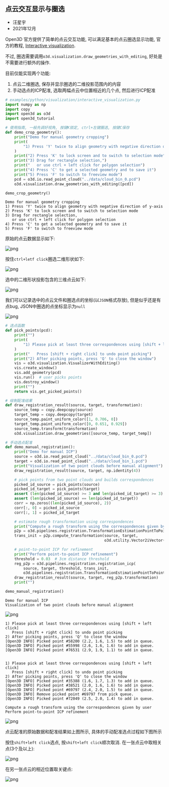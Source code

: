 ## 点云交互显示与圈选
- 汪星宇
- 2021年12月

Open3D 官方提供了简单的点云交互功能, 可以满足基本的点云圈选显示功能, 官方的教程, [Interactive visualization](http://www.open3d.org/docs/0.14.1/tutorial/visualization/interactive_visualization.html).

不过, 圈选需要调用`o3d.visualization.draw_geometries_with_editing`, 好处是不需要进行额外的操作.

目前仅能实现两个功能:
1. 点云二维圈选, 保存并显示圈选的二维投影范围内的内容
2. 手动选点的ICP配准, 选取两幅点云中位置相近的几个点, 然后进行ICP配准


```python
# examples/python/visualization/interactive_visualization.py
import numpy as np
import copy
import open3d as o3d
import open3d_tutorial

# 使用指南, 一般先调好视角, 按键K锁定, ctrl+左键圈选, 按键C保存
def demo_crop_geometry():
    print("Demo for manual geometry cropping")
    print(
        "1) Press 'Y' twice to align geometry with negative direction of y-axis"
    )
    print("2) Press 'K' to lock screen and to switch to selection mode")
    print("3) Drag for rectangle selection,")
    print("   or use ctrl + left click for polygon selection")
    print("4) Press 'C' to get a selected geometry and to save it")
    print("5) Press 'F' to switch to freeview mode")
    pcd = o3d.io.read_point_cloud("../data/cloud_bin_0.pcd")
    o3d.visualization.draw_geometries_with_editing([pcd])

demo_crop_geometry()

```

    Demo for manual geometry cropping
    1) Press 'Y' twice to align geometry with negative direction of y-axis
    2) Press 'K' to lock screen and to switch to selection mode
    3) Drag for rectangle selection,
       or use ctrl + left click for polygon selection
    4) Press 'C' to get a selected geometry and to save it
    5) Press 'F' to switch to freeview mode
    

原始的点云数据显示如下:

![png](./1.png)

按住`ctrl+letf click`圈选二维形状如下:

![png](./2.png)

选中的二维形状投影包含的三维点云如下:

![png](./3.png)

我们可以记录选中的点云文件和圈选点的坐标(以`JSON`格式存放), 但是似乎还是有点bug, JSON中圈选的点坐标显示为`null`

![png](./4.png)


```python
# 选点函数
def pick_points(pcd):
    print("")
    print(
        "1) Please pick at least three correspondences using [shift + left click]"
    )
    print("   Press [shift + right click] to undo point picking")
    print("2) After picking points, press 'Q' to close the window")
    vis = o3d.visualization.VisualizerWithEditing()
    vis.create_window()
    vis.add_geometry(pcd)
    vis.run()  # user picks points
    vis.destroy_window()
    print("")
    return vis.get_picked_points()

# 绘制配准结果
def draw_registration_result(source, target, transformation):
    source_temp = copy.deepcopy(source)
    target_temp = copy.deepcopy(target)
    source_temp.paint_uniform_color([1, 0.706, 0])
    target_temp.paint_uniform_color([0, 0.651, 0.929])
    source_temp.transform(transformation)
    o3d.visualization.draw_geometries([source_temp, target_temp])

# 手动选点配准
def demo_manual_registration():
    print("Demo for manual ICP")
    source = o3d.io.read_point_cloud("../data/cloud_bin_0.pcd")
    target = o3d.io.read_point_cloud("../data/cloud_bin_1.pcd")
    print("Visualization of two point clouds before manual alignment")
    draw_registration_result(source, target, np.identity(4))

    # pick points from two point clouds and builds correspondences
    picked_id_source = pick_points(source)
    picked_id_target = pick_points(target)
    assert (len(picked_id_source) >= 3 and len(picked_id_target) >= 3)
    assert (len(picked_id_source) == len(picked_id_target))
    corr = np.zeros((len(picked_id_source), 2))
    corr[:, 0] = picked_id_source
    corr[:, 1] = picked_id_target

    # estimate rough transformation using correspondences
    print("Compute a rough transform using the correspondences given by user")
    p2p = o3d.pipelines.registration.TransformationEstimationPointToPoint()
    trans_init = p2p.compute_transformation(source, target,
                                            o3d.utility.Vector2iVector(corr))

    # point-to-point ICP for refinement
    print("Perform point-to-point ICP refinement")
    threshold = 0.03  # 3cm distance threshold
    reg_p2p = o3d.pipelines.registration.registration_icp(
        source, target, threshold, trans_init,
        o3d.pipelines.registration.TransformationEstimationPointToPoint())
    draw_registration_result(source, target, reg_p2p.transformation)
    print("")

demo_manual_registration()
```

    Demo for manual ICP
    Visualization of two point clouds before manual alignment
    


    
![png](output_3_1.png)
    


    
    1) Please pick at least three correspondences using [shift + left click]
       Press [shift + right click] to undo point picking
    2) After picking points, press 'Q' to close the window
    [Open3D INFO] Picked point #58200 (2.2, 1.6, 1.5) to add in queue.
    [Open3D INFO] Picked point #55998 (2.6, 1.6, 1.6) to add in queue.
    [Open3D INFO] Picked point #76531 (2.9, 1.9, 1.1) to add in queue.
    
    
    1) Please pick at least three correspondences using [shift + left click]
       Press [shift + right click] to undo point picking
    2) After picking points, press 'Q' to close the window
    [Open3D INFO] Picked point #35388 (1.6, 1.7, 1.3) to add in queue.
    [Open3D INFO] Picked point #38521 (2.0, 1.6, 1.6) to add in queue.
    [Open3D INFO] Picked point #69797 (2.4, 2.0, 1.5) to add in queue.
    [Open3D INFO] Remove picked point #69797 from pick queue.
    [Open3D INFO] Picked point #72049 (2.5, 2.0, 1.4) to add in queue.
    
    Compute a rough transform using the correspondences given by user
    Perform point-to-point ICP refinement
    


    
![png](output_3_3.png)
    


    
    

点云配准的原始数据和配准结果如上图所示, 具体的手动配准选点过程如下图所示

按住`shift+left click`选点, 按`shift+left click`顺次取消.
在一张点云中取相关点(3个及以上):

![png](./5.png)

在另一张点云的相近位置取关键点:

![png](./6.png)

